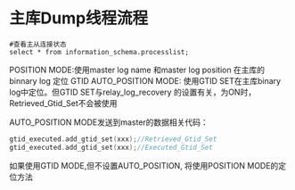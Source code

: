 # 主库Dump线程流程

```
#查看主从连接状态
select * from information_schema.processlist;
```

POSITION MODE:使用master log name 和master log position 在主库的binnary log 定位
GTID AUTO_POSITION MODE: 使用GTID SET在主库binary log中定位。但GTID SET与relay_log_recovery 的设置有关，为ON时，Retrieved_Gtid_Set不会被使用

AUTO_POSITION MODE发送到master的数据相关代码：
```c
gtid_executed.add_gtid_set(xxx);//Retrieved_Gtid_Set
gtid_executed.add_gtid_set(xxx);//Executed_Gtid_Set
```
如果使用GTID MODE,但不设置AUTO_POSITION, 将使用POSITION MODE的定位方法

